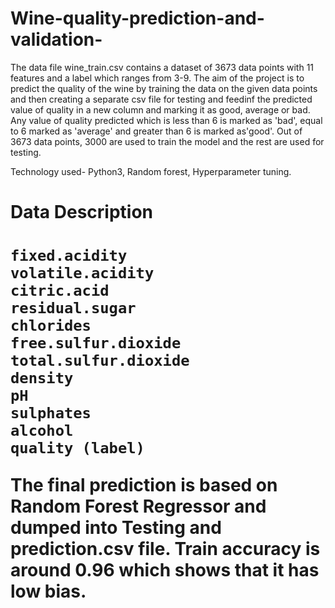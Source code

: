 # Wine-quality-prediction-and-validation-
<html>
The data file wine_train.csv contains a dataset of 3673 data points with 11 features and a label which ranges from 3-9.
The aim of the project is to predict the quality of the wine by training the data on the given data points and then creating a separate csv file for testing and feedinf the predicted value of quality in a new column and marking it as good, average or bad. 
Any value of quality predicted which is less than 6 is marked as 'bad', equal to 6 marked as 'average' and greater than 6 is marked as'good'.
Out of 3673 data points, 3000 are used to train the model and the rest are used for testing. 

Technology used- Python3, Random forest, Hyperparameter tuning.

<h1>Data Description<h1>

    fixed.acidity
    volatile.acidity	
    citric.acid	
    residual.sugar	
    chlorides	
    free.sulfur.dioxide	
    total.sulfur.dioxide	
    density	
    pH	
    sulphates	
    alcohol	
    quality (label)
    
The final prediction is based on Random Forest Regressor and dumped into Testing and prediction.csv file. Train accuracy is around 0.96 which shows that it has low bias.

